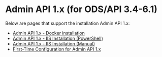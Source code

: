 # Admin API 1.x (for ODS/API 3.4-6.1)

Below are pages that support the installation Admin API 1.x:

* [Admin API 1.x - Docker installation](admin-api-1x-docker-installation.md)
* [Admin API 1.x - IIS Installation (PowerShell)](admin-api-1x-iis-installation-powershell.md)
* [Admin API 1.x - IIS Installation (Manual)](admin-api-1x-iis-installation-manual.md)
* [First-Time Configuration for Admin API 1.x](first-time-configuration-for-admin-api-1x.md)
